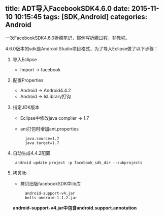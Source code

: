 title: ADT导入FacebookSDK4.6.0
date: 2015-11-10 10:15:45
tags: [SDK,Android]
categories: Android
---

一次FacebookSDK4.6.0折腾笔记，惯例写折腾过程，非教程。

<!--more-->

4.6.0版本的sdk是Android Studio项目格式，为了导入Eclipse做了以下步骤：

1. 导入Eclipse
    - Import -> facebook

2. 配置Properties
    - Android -> Android4.4.2
    - Android -> IsLibrary打钩

3. 指定JDK版本
    - Eclipse中修改java complier -> 1.7
    - ant打包时增加ant.properties

            java.source=1.7
            java.target=1.7

4. 自动生成4.4.2配置

        android update project -p facebook_sdk_dir --subprojects

5. 拷贝lib
    - 拷贝旧版facebookSDK中lib库

            android-support-v4.jar
            bolts-android-1.1.2.jar

    __android-support-v4.jar中包含android.support.annotation__